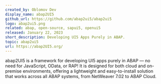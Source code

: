 ```yaml
---
created_by: Oblomov Dev
display_name: abap2UI5
github_url: https://github.com/abap2ui5/abap2ui5
logo: abap2ui5.png
related: abap, open-source, sapui5, openui5
released: January 22, 2023
short_description: Developing UI5 Apps Purely in ABAP.
topic: abap2ui5
url: https://abap2UI5.org/
---
```

abap2UI5 is a framework for developing UI5 apps purely in ABAP — no need for JavaScript, OData, or RAP! It is designed for both cloud and on-premise environments, offering a lightweight and easy-to-install solution that works across all ABAP systems, from NetWeaver 7.02 to ABAP Cloud.

